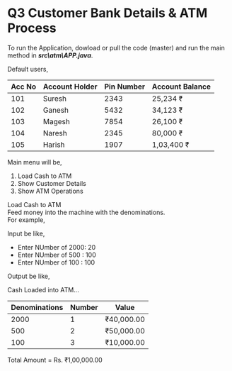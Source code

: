 # Q3 Customer Bank Details & ATM Process
To run the Application, dowload or pull the code (master) and run the main method in ***src\atm\APP.java***.  

Default users,  
  
Acc No | Account Holder | Pin Number | Account Balance
------ | -------------- | ---------- | ---------------
101 | Suresh | 2343 | 25,234 ₹  
102 | Ganesh | 5432 | 34,123 ₹   
103 | Magesh | 7854 | 26,100 ₹   
104 | Naresh | 2345	| 80,000 ₹   
105 | Harish | 1907 | 1,03,400 ₹   

Main menu will be,  
  
1. Load Cash to ATM  
2. Show Customer Details   
3. Show ATM Operations
   
Load Cash to ATM  
Feed money into the machine with the denominations.  
For example,

Input be like,

- Enter NUmber of 2000: 20
- Enter NUmber of 500 : 100
- Enter NUmber of 100 : 100 

Output be like,  

Cash Loaded into ATM...

Denominations | Number | Value           
------------- | ------ | ------
2000 | 1 | ₹40,000.00   
500  | 2 | ₹50,000.00 
100  | 3 | ₹10,000.00 

Total Amount = Rs. ₹1,00,000.00
